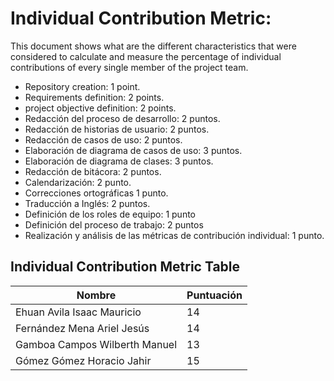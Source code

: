 # Individual Contribution Metric:
This document shows what are the different characteristics that were considered to calculate and measure the percentage of individual contributions of every single member of the project team.
* Repository creation: 1 point.
* Requirements definition: 2 points.
* project objective definition: 2 points.
* Redacción del proceso de desarrollo: 2 puntos.
* Redacción de historias de usuario: 2 puntos.
* Redacción de casos de uso: 2 puntos.
* Elaboración de diagrama de casos de uso: 3 puntos.
* Elaboración de diagrama de clases: 3 puntos.
* Redacción de bitácora: 2 puntos.
* Calendarización: 2 punto.
* Correcciones ortográficas 1 punto.
* Traducción a Inglés: 2 puntos.
* Definición de los roles de equipo: 1 punto
* Definición del proceso de trabajo: 2 puntos
* Realización y análisis de las métricas de contribución individual: 1 punto.

## Individual Contribution Metric Table
|Nombre |Puntuación |
|--- |--- |
|Ehuan Avila Isaac Mauricio | 14 |
|Fernández Mena Ariel Jesús | 14 |
|Gamboa Campos Wilberth Manuel | 13 |
|Gómez Gómez Horacio Jahir | 15 |

